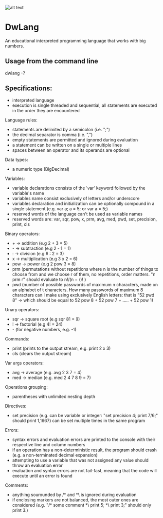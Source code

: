 ![alt text](https://github.com/miroiu/dw-lang/blob/master/DwLang/icon.ico "DwLang logo")
#  DwLang
An educational interpreted programming language that works with big numbers.

## Usage from the command line
dwlang -?

## Specifications:
  - interpreted language
  - execution is single threaded and sequential, all statements are executed in the order they are encountered
  
Language rules: 
  - statements are delimited by a semicolon (i.e. ";")
  - the decimal separator is comma (i.e. ",")
  - empty statements are permitted and ignored during evaluation
  - a statement can be written on a single or multiple lines
  - spaces between an operator and its operands are optional

Data types:
  - a numeric type (BigDecimal)

Variables:
  - variable declarations consists of the 'var' keyword followed by the variable's name
  - variables name consist exclusively of letters and/or underscore
  - variables declaration and initialization can be optionally compound in a single statement (e.g. var a; a = 5; or var a = 5;)
  - reserved words of the language can't be used as variable names
  - reserved words are: var, sqr, pow, x, prm, avg, med, pwd, set, precision, print, cls

Binary operators:
  - \+ -> addition (e.g 2 + 3 = 5)
  - \- -> subtraction (e.g 2 - 1 = 1)
  - : -> division (e.g 6 : 2 = 3)
  - x -> multiplication (e.g 3 x 2 = 6)
  - pow -> power (e.g 2 pow 3 = 8)
  - prm (permutations without repetitions where n is the number of things to choose
from and we choose r of them, no repetitions, order matters. "n prm r" should evaluate to n!/(n − r)! )
  - pwd (number of possible passwords of maximum n characters, made on an alphabet of t
characters. How many passwords of maximum 8 characters can I make using exclusively English letters: that is "52 pwd 8" -> which should be equal to 52 pow 8 + 52 pow 7 + ..... + 52 pow 1)

Unary operators:
  - sqr -> square root (e.g sqr 81 = 9)
  - ! -> factorial (e.g 4! = 24)
  - \- (for negative numbers, e.g. -1)

Commands:
  - print (prints to the output stream, e.g. print 2 x 3)
  - cls (clears the output stream)

Var args operators:
  - avg -> average (e.g. avg 2 3 7 = 4)
  - med -> median (e.g. med 2 4 7 8 9 = 7)

Operations grouping:
  - parentheses with unlimited nesting depth

Directives:
  - set precision <n> (e.g. <n> can be variable or integer: "set precision 4; print 7/6;" should print 1,1667) can be set multiple times in the same program

Errors:
  - syntax errors and evaluation errors are printed to the console with their respective line and column numbers
  - if an operation has a non-deterministic result, the program should crash (e.g. a non-terminated decimal
expansion)
  - attempting to use a variable that was not assigned any value should throw an evaluation error
  - evaluation and syntax errors are not fail-fast, meaning that the code will execute until an error is found

Comments:
  - anything sourounded by /* and *\ is ignored during evaluation 
  - if enclosing markers are not balanced, the most outer ones are considered (e.g. "/* some comment *\ print 5; *\ print 3;" should only print 3.)
